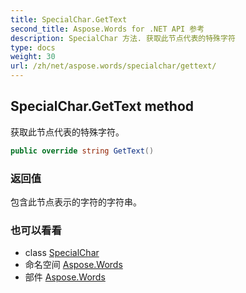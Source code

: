 ```yaml
---
title: SpecialChar.GetText
second_title: Aspose.Words for .NET API 参考
description: SpecialChar 方法. 获取此节点代表的特殊字符
type: docs
weight: 30
url: /zh/net/aspose.words/specialchar/gettext/
---
```

## SpecialChar.GetText method

获取此节点代表的特殊字符。

```csharp
public override string GetText()
```

### 返回值

包含此节点表示的字符的字符串。

### 也可以看看

* class [SpecialChar](../)
* 命名空间 [Aspose.Words](../../specialchar/)
* 部件 [Aspose.Words](../../../)


